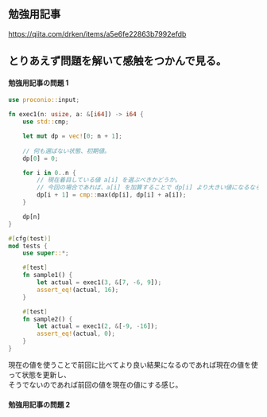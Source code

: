 ## 勉強用記事

https://qiita.com/drken/items/a5e6fe22863b7992efdb

## とりあえず問題を解いて感触をつかんで見る。

#### 勉強用記事の問題 1
```rs
use proconio::input;

fn exec1(n: usize, a: &[i64]) -> i64 {
    use std::cmp;

    let mut dp = vec![0; n + 1];
    
    // 何も選ばない状態、初期値。
    dp[0] = 0;

    for i in 0..n {
        // 現在着目している値 a[i] を選ぶべきかどうか。
        // 今回の場合であれば、a[i] を加算することで dp[i] より大きい値になるならば選ぶべき。
        dp[i + 1] = cmp::max(dp[i], dp[i] + a[i]);
    }

    dp[n]
}

#[cfg(test)]
mod tests {
    use super::*;

    #[test]
    fn sample1() {
        let actual = exec1(3, &[7, -6, 9]);
        assert_eq!(actual, 16);
    }

    #[test]
    fn sample2() {
        let actual = exec1(2, &[-9, -16]);
        assert_eq!(actual, 0);
    }
}
```
現在の値を使うことで前回に比べてより良い結果になるのであれば現在の値を使って状態を更新し、  
そうでないのであれば前回の値を現在の値にする感じ。


#### 勉強用記事の問題 2
